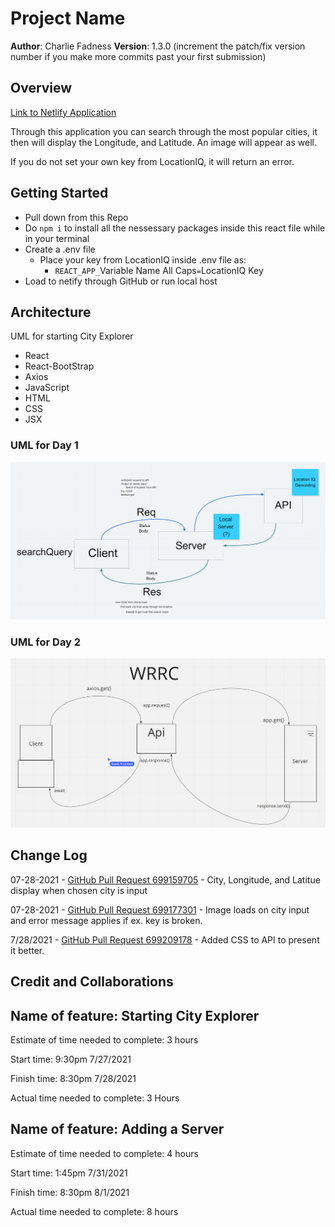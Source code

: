 # Project Name

**Author**: Charlie Fadness
**Version**: 1.3.0 (increment the patch/fix version number if you make more commits past your first submission)

## Overview
<!-- Provide a high level overview of what this application is and why you are building it, beyond the fact that it's an assignment for this class. (i.e. What's your problem domain?) -->

[Link to Netlify Application](https://nifty-wilson-350d48.netlify.app)

Through this application you can search through the most popular cities, it then will display the Longitude, and Latitude. An image will appear as well.

If you do not set your own key from LocationIQ, it will return an error.

## Getting Started

<!-- What are the steps that a user must take in order to build this app on their own machine and get it running? 
-->

- Pull down from this Repo
- Do `npm i` to install all the nessessary packages inside this react file while in your terminal
- Create a .env file
  - Place your key from LocationIQ inside .env file as:
    - `REACT_APP_`Variable Name All Caps`=`LocationIQ Key
- Load to netify through GitHub or run local host

## Architecture
<!-- Provide a detailed description of the application design. What technologies (languages, libraries, etc) you're using, and any other relevant design information. -->

UML for starting City Explorer

- React
- React-BootStrap
- Axios
- JavaScript
- HTML
- CSS
- JSX

### UML for Day 1

<img src="src/img/UMI-Lab-06.png" >

### UML for Day 2

<img src="src/img/uml-city-explorer-2.png" >

## Change Log

<!-- Use this area to document the iterative changes made to your application as each feature is successfully implemented. Use time stamps. Here's an example:

01-01-2001 4:59pm - Application now has a fully-functional express server, with a GET route for the location resource. -->

07-28-2021 - [GitHub Pull Request 699159705](https://github.com/fadnesscharlie/city-explorer/pull/1#issue-699159705) - City, Longitude, and Latitue display when chosen city is input

07-28-2021 - [GitHub Pull Request 699177301](https://github.com/fadnesscharlie/city-explorer/pull/2#issue-699177301) - Image loads on city input and error message applies if ex. key is broken.

7/28/2021 - [GitHub Pull Request 699209178](https://github.com/fadnesscharlie/city-explorer/pull/3#issue-699209178) - Added CSS to API to present it better.

## Credit and Collaborations
<!-- Give credit (and a link) to other people or resources that helped you build this application. -->

## Name of feature: Starting City Explorer

Estimate of time needed to complete: 3 hours

Start time: 9:30pm 7/27/2021

Finish time: 8:30pm 7/28/2021

Actual time needed to complete: 3 Hours

## Name of feature: Adding a Server

Estimate of time needed to complete: 4 hours

Start time: 1:45pm 7/31/2021

Finish time: 8:30pm 8/1/2021

Actual time needed to complete: 8 hours
